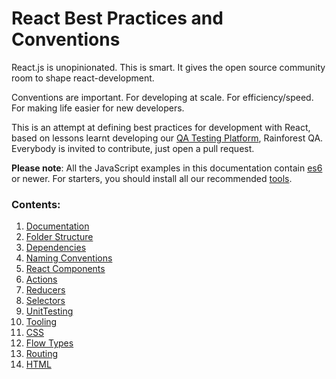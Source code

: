 # React Best Practices and Conventions

React.js is unopinionated. This is smart. It gives the open source community room to shape react-development.

Conventions are important. For developing at scale. For efficiency/speed. For making life easier for new developers.

This is an attempt at defining best practices for development with React, based on lessons learnt developing our [QA Testing Platform](https://www.rainforestqa.com/), Rainforest QA. Everybody is invited to contribute, just open a pull request.

__Please note__: All the JavaScript examples in this documentation contain [es6](http://es6-features.org/) or newer.
For starters, you should install all our recommended [tools](Tooling.md).

### Contents:

1. [Documentation](Documentation.md)
2. [Folder Structure](FolderStructure.md)
3. [Dependencies](Dependencies.md)
4. [Naming Conventions](NamingConventions.md)
5. [React Components](ReactComponents.md)
6. [Actions](Actions.md)
7. [Reducers](Reducers.md)
8. [Selectors](Selectors.md)
9. [UnitTesting](UnitTesting.md)
10. [Tooling](Tooling.md)
11. [CSS](Css.md)
12. [Flow Types](Flow.md)
13. [Routing](Routing.md)
14. [HTML](HTML.md)



